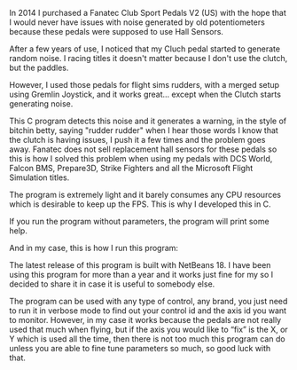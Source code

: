 In 2014 I purchased a Fanatec Club Sport Pedals V2 (US) with the hope that I would never have issues with noise generated by old potentiometers because these pedals were supposed to use Hall Sensors.

After a few years of use, I noticed that my Cluch pedal started to generate random noise.  I racing titles it doesn't matter because I don't use the clutch, but the paddles.

However, I used those pedals for flight sims rudders, with a merged setup using Gremlin Joystick, and it works great... except when the Clutch starts generating noise.

This C program detects this noise and it generates a warning, in the style of bitchin betty, saying "rudder rudder" when I hear those words I know that the clutch is having issues, I push it a few times and the problem goes away.
Fanatec does not sell replacement hall sensors for these pedals so this is how I solved this problem when using my pedals with DCS World, Falcon BMS, Prepare3D,  Strike Fighters and all the Microsoft Flight Simulation titles.

The program is extremely light and it barely consumes any CPU resources which is desirable to keep up the FPS.  This is why I developed this in C.

If you run the program without parameters, the program will print some help.

And in my case, this is how I run this program:

The latest release of this program is built with NetBeans 18.  I have been using this program for more than a year and it works just fine for my so I decided to share it in case it is useful to somebody else.

The program can be used with any type of control, any brand, you just need to run it in verbose mode to find out your control id and the axis id you want to monitor.   However, in my case it works because the pedals are not really used that much when flying, but if the axis you would like to “fix” is the X, or Y which is used all the time, then there is not too much this program can do unless you are able to fine tune parameters so much, so good luck with that.



